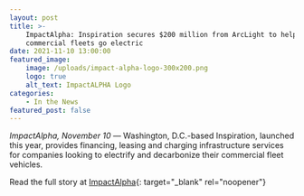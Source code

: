 ```yaml
---
layout: post
title: >-
    ImpactAlpha: Inspiration secures $200 million from ArcLight to help
    commercial fleets go electric
date: 2021-11-10 13:00:00
featured_image:
    image: /uploads/impact-alpha-logo-300x200.png
    logo: true
    alt_text: ImpactALPHA Logo
categories:
    - In the News
featured_post: false
---
```

*ImpactAlpha, November 10* — Washington, D.C.-based Inspiration, launched this year, provides financing, leasing and charging infrastructure services for companies looking to electrify and decarbonize their commercial fleet vehicles.

Read the full story at [ImpactAlpha](https://impactalpha.com/inspiration-secures-200-million-from-arclight-to-help-commercial-fleets-go-electric/){: target="_blank" rel="noopener"}
